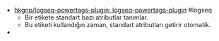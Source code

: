 - [hkgnp/logseq-powertags-plugin: logseq-powertags-plugin](https://github.com/hkgnp/logseq-powertags-plugin) #logseq
	- Bir etikete standart bazı atributlar tanımlar.
	- Bu etiketi kullandığın zaman, standart atributları getirir otomatik.
-